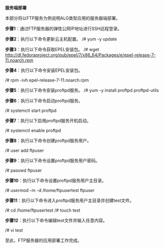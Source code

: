 **服务端部署**

本部分将以FTP服务为例说明ALG类型应用的服务器端部署。

**步骤1**：通过FTP服务器的弹性公网IP地址进行SSH远程登录。

**步骤2**：执行以下命令更新云主机配置。
/# yum -y update

**步骤3**：执行以下命令获取EPEL安装包。
/# wget http://dl.fedoraproject.org/pub/epel/7/x86_64/Packages/e/epel-release-7-11.noarch.rpm

**步骤4**：执行以下命令安装EPEL安装包。

/# rpm -ivh epel-release-7-11.noarch.rpm

**步骤5**：执行以下命令安装proftpd服务。
/# yum -y install proftpd proftpd-utils

**步骤6**：执行以下命令启动proftpd服务。

/# systemctl start proftpd

**步骤7**：执行以下启用proftpd服务开机启动。

/# systemctl enable proftpd

**步骤8**：执行以下命令创建proftpd服务用户。

/# user add ftpuser

**步骤9**：执行以下命令设置proftpd服务用户密码。

/# passwd ftpuser

**步骤10**：执行以下命令设置proftpd服务用户主目录。

/# usermod -m -d /home/ftpusertest ftpuser

**步骤11**：执行以下命令进入proftpd服务用户主目录并创建test文件。

/# cd /home/ftpusertest /# touch test

**步骤12**：执行以下命令编辑test文件并输入任意内容。

/# vi test

至此，FTP服务器的应用部署工作完成。